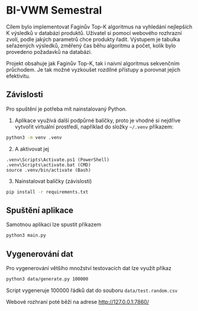 # BI-VWM Semestral

Cílem bylo implementovat Faginův Top-K algoritmus na vyhledání nejlepších K výsledků v databázi produktů. Uživatel si pomocí webového rozhrazní zvolí, podle jakých parametrů chce produkty řadit. Výstupem je tabulka seřazených výsledků, změřený čas běhu algoritmu a počet, kolik bylo provedeno požadavků na databázi.

Projekt obsahuje jak Faginův Top-K, tak i naivní algoritmus sekvenčním průchodem. Je tak možné vyzkoušet rozdílné přístupy a porovnat jejich efektivitu.

## Závislosti

Pro spuštění je potřeba mít nainstalovaný Python.

1. Aplikace využívá další podpůrné balíčky, proto je vhodné si nejdříve vytvořit virtuální prostředí, například do složky `~/.venv` příkazem:

```bash
python3 -m venv .venv
```

2. A aktivovat jej

```shell
.venv\Scripts\Activate.ps1 (PowerShell)
.venv\Scripts\activate.bat (CMD)
source .venv/bin/activate (Bash)
```

3. Nainstalovat balíčky (závislosti)

```bash
pip install -r requirements.txt
```

## Spuštění aplikace

Samotnou aplikaci lze spustit příkazem

```bash
python3 main.py
```

## Vygenerování dat

Pro vygenerování většího množství testovacích dat lze využít příkaz

```bash
python3 data/generate.py 100000
```

Script vygeneruje 100000 řádků dat do souboru `data/test.random.csv`

Webové rozhraní poté běží na adrese http://127.0.0.1:7860/
